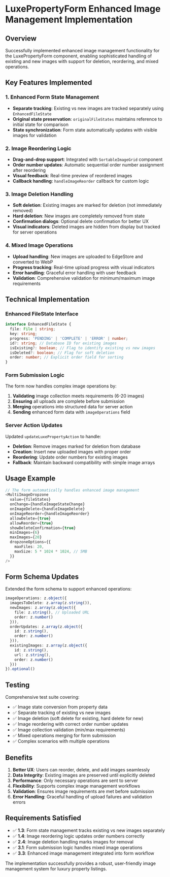 # LuxePropertyForm Enhanced Image Management Implementation

## Overview
Successfully implemented enhanced image management functionality for the LuxePropertyForm component, enabling sophisticated handling of existing and new images with support for deletion, reordering, and mixed operations.

## Key Features Implemented

### 1. Enhanced Form State Management
- **Separate tracking**: Existing vs new images are tracked separately using `EnhancedFileState`
- **Original state preservation**: `originalFileStates` maintains reference to initial state for comparison
- **State synchronization**: Form state automatically updates with visible images for validation

### 2. Image Reordering Logic
- **Drag-and-drop support**: Integrated with `SortableImageGrid` component
- **Order number updates**: Automatic sequential order number assignment after reordering
- **Visual feedback**: Real-time preview of reordered images
- **Callback handling**: `handleImageReorder` callback for custom logic

### 3. Image Deletion Handling
- **Soft deletion**: Existing images are marked for deletion (not immediately removed)
- **Hard deletion**: New images are completely removed from state
- **Confirmation dialogs**: Optional delete confirmation for better UX
- **Visual indicators**: Deleted images are hidden from display but tracked for server operations

### 4. Mixed Image Operations
- **Upload handling**: New images are uploaded to EdgeStore and converted to WebP
- **Progress tracking**: Real-time upload progress with visual indicators
- **Error handling**: Graceful error handling with user feedback
- **Validation**: Comprehensive validation for minimum/maximum image requirements

## Technical Implementation

### Enhanced FileState Interface
```typescript
interface EnhancedFileState {
  file: File | string;
  key: string;
  progress: 'PENDING' | 'COMPLETE' | 'ERROR' | number;
  id?: string; // Database ID for existing images
  isExisting?: boolean; // Flag to identify existing vs new images
  isDeleted?: boolean; // Flag for soft deletion
  order: number; // Explicit order field for sorting
}
```

### Form Submission Logic
The form now handles complex image operations by:
1. **Validating** image collection meets requirements (6-20 images)
2. **Ensuring** all uploads are complete before submission
3. **Merging** operations into structured data for server action
4. **Sending** enhanced form data with `imageOperations` field

### Server Action Updates
Updated `updateLuxePropertyAction` to handle:
- **Deletion**: Remove images marked for deletion from database
- **Creation**: Insert new uploaded images with proper order
- **Reordering**: Update order numbers for existing images
- **Fallback**: Maintain backward compatibility with simple image arrays

## Usage Example

```typescript
// The form automatically handles enhanced image management
<MultiImageDropzone
  value={fileStates}
  onChange={handleImageStateChange}
  onImageDelete={handleImageDelete}
  onImageReorder={handleImageReorder}
  allowDelete={true}
  allowReorder={true}
  showDeleteConfirmation={true}
  minImages={6}
  maxImages={20}
  dropzoneOptions={{
    maxFiles: 20,
    maxSize: 5 * 1024 * 1024, // 5MB
  }}
/>
```

## Form Schema Updates
Extended the form schema to support enhanced operations:
```typescript
imageOperations: z.object({
  imagesToDelete: z.array(z.string()),
  newImages: z.array(z.object({
    file: z.string(), // Uploaded URL
    order: z.number()
  })),
  orderUpdates: z.array(z.object({
    id: z.string(),
    order: z.number()
  })),
  existingImages: z.array(z.object({
    id: z.string(),
    url: z.string(),
    order: z.number()
  }))
}).optional()
```

## Testing
Comprehensive test suite covering:
- ✅ Image state conversion from property data
- ✅ Separate tracking of existing vs new images
- ✅ Image deletion (soft delete for existing, hard delete for new)
- ✅ Image reordering with correct order number updates
- ✅ Image collection validation (min/max requirements)
- ✅ Mixed operations merging for form submission
- ✅ Complex scenarios with multiple operations

## Benefits
1. **Better UX**: Users can reorder, delete, and add images seamlessly
2. **Data Integrity**: Existing images are preserved until explicitly deleted
3. **Performance**: Only necessary operations are sent to server
4. **Flexibility**: Supports complex image management workflows
5. **Validation**: Ensures image requirements are met before submission
6. **Error Handling**: Graceful handling of upload failures and validation errors

## Requirements Satisfied
- ✅ **1.3**: Form state management tracks existing vs new images separately
- ✅ **1.4**: Image reordering logic updates order numbers correctly  
- ✅ **2.4**: Image deletion handling marks images for removal
- ✅ **3.1**: Form submission logic handles mixed image operations
- ✅ **3.3**: Enhanced image management integrated into form workflow

The implementation successfully provides a robust, user-friendly image management system for luxury property listings.